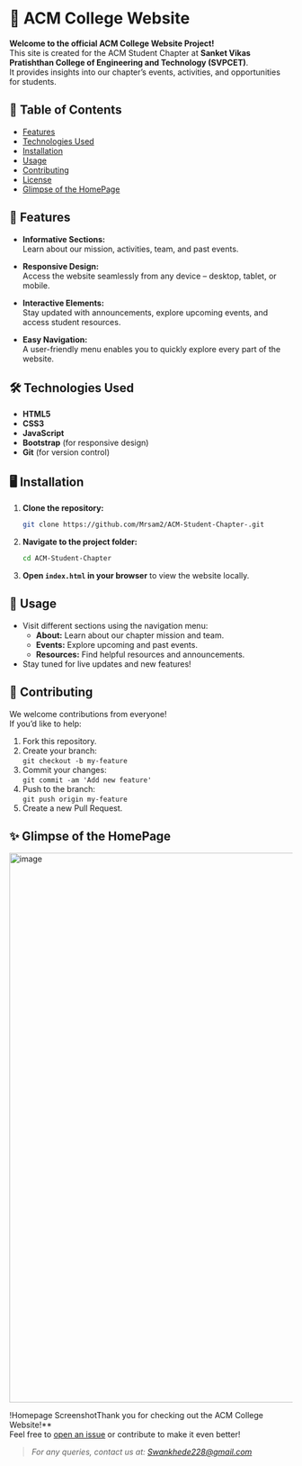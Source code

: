 # 🚀 ACM College Website

**Welcome to the official ACM College Website Project!**  
This site is created for the ACM Student Chapter at **Sanket Vikas Pratishthan College of Engineering and Technology (SVPCET)**.  
It provides insights into our chapter’s events, activities, and opportunities for students.

## 📑 Table of Contents

- [Features](#features)
- [Technologies Used](#technologies-used)
- [Installation](#installation)
- [Usage](#usage)
- [Contributing](#contributing)
- [License](#license)
- [Glimpse of the HomePage](#glimpse-of-the-homepage)

## 🌟 Features

- **Informative Sections:**  
  Learn about our mission, activities, team, and past events.

- **Responsive Design:**  
  Access the website seamlessly from any device – desktop, tablet, or mobile.

- **Interactive Elements:**  
  Stay updated with announcements, explore upcoming events, and access student resources.

- **Easy Navigation:**  
  A user-friendly menu enables you to quickly explore every part of the website.

## 🛠️ Technologies Used

- **HTML5**
- **CSS3**
- **JavaScript**
- **Bootstrap** (for responsive design)
- **Git** (for version control)

## 🖥️ Installation

1. **Clone the repository:**
   ```sh
   git clone https://github.com/Mrsam2/ACM-Student-Chapter-.git
   ```

2. **Navigate to the project folder:**
   ```sh
   cd ACM-Student-Chapter
   ```

3. **Open `index.html` in your browser** to view the website locally.

## 🚦 Usage

- Visit different sections using the navigation menu:
  - **About:** Learn about our chapter mission and team.
  - **Events:** Explore upcoming and past events.
  - **Resources:** Find helpful resources and announcements.
- Stay tuned for live updates and new features!

## 🤝 Contributing

We welcome contributions from everyone!  
If you’d like to help:

1. Fork this repository.
2. Create your branch:  
   `git checkout -b my-feature`
3. Commit your changes:  
   `git commit -am 'Add new feature'`
4. Push to the branch:  
   `git push origin my-feature`
5. Create a new Pull Request.

## ✨ Glimpse of the HomePage
<img width="1909" height="976" alt="image" src="https://github.com/user-attachments/assets/3512937b-3001-43c9-98c1-a4131eebd3a4" />


!Homepage ScreenshotThank you for checking out the ACM College Website!**  
Feel free to [open an issue](https://github.com/your-username/your-repo/issues) or contribute to make it even better!

> *For any queries, contact us at: [Swankhede228@gmail.com](swankhede228@gmil.com)*
